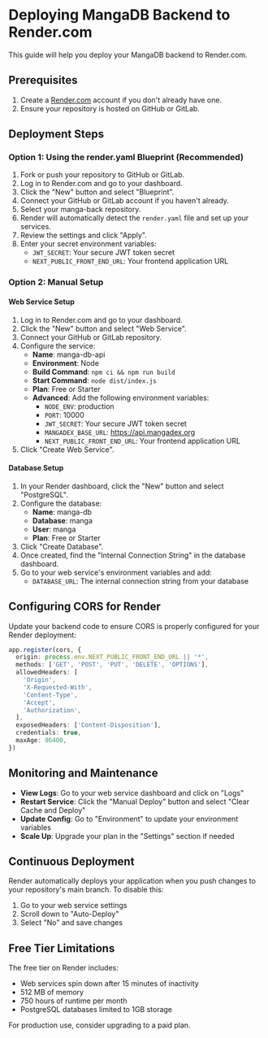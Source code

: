 # Deploying MangaDB Backend to Render.com

This guide will help you deploy your MangaDB backend to Render.com.

## Prerequisites

1. Create a [Render.com](https://render.com) account if you don't already have one.
2. Ensure your repository is hosted on GitHub or GitLab.

## Deployment Steps

### Option 1: Using the render.yaml Blueprint (Recommended)

1. Fork or push your repository to GitHub or GitLab.
2. Log in to Render.com and go to your dashboard.
3. Click the "New" button and select "Blueprint".
4. Connect your GitHub or GitLab account if you haven't already.
5. Select your manga-back repository.
6. Render will automatically detect the `render.yaml` file and set up your services.
7. Review the settings and click "Apply".
8. Enter your secret environment variables:
   - `JWT_SECRET`: Your secure JWT token secret
   - `NEXT_PUBLIC_FRONT_END_URL`: Your frontend application URL

### Option 2: Manual Setup

#### Web Service Setup

1. Log in to Render.com and go to your dashboard.
2. Click the "New" button and select "Web Service".
3. Connect your GitHub or GitLab repository.
4. Configure the service:
   - **Name**: manga-db-api
   - **Environment**: Node
   - **Build Command**: `npm ci && npm run build`
   - **Start Command**: `node dist/index.js`
   - **Plan**: Free or Starter
   - **Advanced**: Add the following environment variables:
     - `NODE_ENV`: production
     - `PORT`: 10000
     - `JWT_SECRET`: Your secure JWT token secret
     - `MANGADEX_BASE_URL`: https://api.mangadex.org
     - `NEXT_PUBLIC_FRONT_END_URL`: Your frontend application URL
5. Click "Create Web Service".

#### Database Setup

1. In your Render dashboard, click the "New" button and select "PostgreSQL".
2. Configure the database:
   - **Name**: manga-db
   - **Database**: manga
   - **User**: manga
   - **Plan**: Free or Starter
3. Click "Create Database".
4. Once created, find the "Internal Connection String" in the database dashboard.
5. Go to your web service's environment variables and add:
   - `DATABASE_URL`: The internal connection string from your database

## Configuring CORS for Render

Update your backend code to ensure CORS is properly configured for your Render deployment:

```typescript
app.register(cors, {
  origin: process.env.NEXT_PUBLIC_FRONT_END_URL || '*',
  methods: ['GET', 'POST', 'PUT', 'DELETE', 'OPTIONS'],
  allowedHeaders: [
    'Origin',
    'X-Requested-With',
    'Content-Type',
    'Accept',
    'Authorization',
  ],
  exposedHeaders: ['Content-Disposition'],
  credentials: true,
  maxAge: 86400,
})
```

## Monitoring and Maintenance

- **View Logs**: Go to your web service dashboard and click on "Logs"
- **Restart Service**: Click the "Manual Deploy" button and select "Clear Cache and Deploy"
- **Update Config**: Go to "Environment" to update your environment variables
- **Scale Up**: Upgrade your plan in the "Settings" section if needed

## Continuous Deployment

Render automatically deploys your application when you push changes to your repository's main branch. To disable this:

1. Go to your web service settings
2. Scroll down to "Auto-Deploy"
3. Select "No" and save changes

## Free Tier Limitations

The free tier on Render includes:

- Web services spin down after 15 minutes of inactivity
- 512 MB of memory
- 750 hours of runtime per month
- PostgreSQL databases limited to 1GB storage

For production use, consider upgrading to a paid plan.
